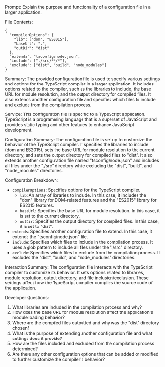 Prompt: Explain the purpose and functionality of a configuration file in a larger application.

File Contents:
```
{
  "compilerOptions": {
    "lib": ["dom", "ES2015"],
    "baseUrl": ".",
    "outDir": "dist"
  },
  "extends": "tsconfig/node.json",
  "include": ["./src/**/*"],
  "exclude": ["dist", "build", "node_modules"]
}
```

Summary:
The provided configuration file is used to specify various settings and options for the TypeScript compiler in a larger application. It includes options related to the compiler, such as the libraries to include, the base URL for module resolution, and the output directory for compiled files. It also extends another configuration file and specifies which files to include and exclude from the compilation process.

Service:
This configuration file is specific to a TypeScript application. TypeScript is a programming language that is a superset of JavaScript and provides static typing and other features to enhance JavaScript development.

Configuration Summary:
The configuration file is set up to customize the behavior of the TypeScript compiler. It specifies the libraries to include (dom and ES2015), sets the base URL for module resolution to the current directory, and sets the output directory for compiled files to "dist". It also extends another configuration file named "tsconfig/node.json" and includes all files under the "./src" directory while excluding the "dist", "build", and "node_modules" directories.

Configuration Breakdown:
- `compilerOptions`: Specifies options for the TypeScript compiler.
  - `lib`: An array of libraries to include. In this case, it includes the "dom" library for DOM-related features and the "ES2015" library for ES2015 features.
  - `baseUrl`: Specifies the base URL for module resolution. In this case, it is set to the current directory.
  - `outDir`: Specifies the output directory for compiled files. In this case, it is set to "dist".
- `extends`: Specifies another configuration file to extend. In this case, it extends the "tsconfig/node.json" file.
- `include`: Specifies which files to include in the compilation process. It uses a glob pattern to include all files under the "./src" directory.
- `exclude`: Specifies which files to exclude from the compilation process. It excludes the "dist", "build", and "node_modules" directories.

Interaction Summary:
The configuration file interacts with the TypeScript compiler to customize its behavior. It sets options related to libraries, module resolution, output directory, and file inclusion/exclusion. These settings affect how the TypeScript compiler compiles the source code of the application.

Developer Questions:
1. What libraries are included in the compilation process and why?
2. How does the base URL for module resolution affect the application's module loading behavior?
3. Where are the compiled files outputted and why was the "dist" directory chosen?
4. What is the purpose of extending another configuration file and what settings does it provide?
5. How are the files included and excluded from the compilation process determined?
6. Are there any other configuration options that can be added or modified to further customize the compiler's behavior?